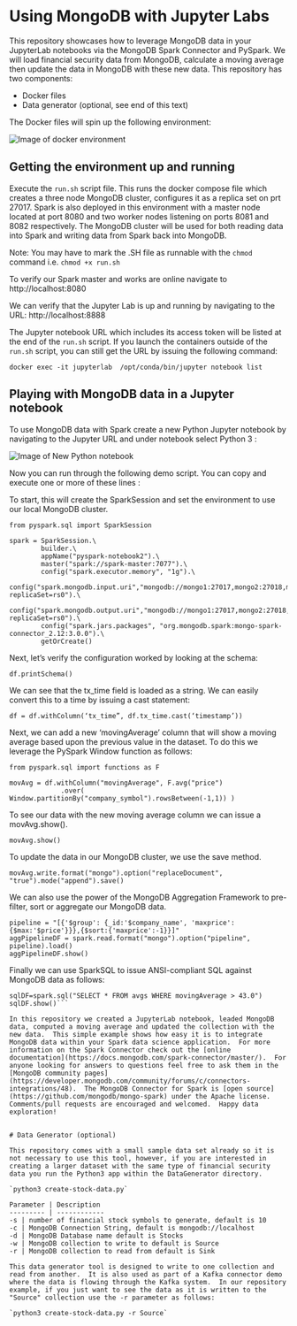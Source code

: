 # Using MongoDB with Jupyter Labs

This repository showcases how to leverage MongoDB data in your JupyterLab notebooks via the MongoDB Spark Connector and PySpark.  We will load financial security data from MongoDB, calculate a moving average then update the data in MongoDB with these new data.  This repository has two components:
- Docker files
- Data generator (optional, see end of this text)

The Docker files will spin up the following environment:

![Image of docker environment](https://github.com/RWaltersMA/mongo-spark-jupyter/blob/master/diagram.png)

## Getting the environment up and running

Execute the `run.sh` script file.  This runs the docker compose file which creates a three node MongoDB cluster, configures it as a replica set on prt 27017. Spark is also deployed in this environment with a master node located at port 8080 and two worker nodes listening on ports 8081 and 8082 respectively.  The MongoDB cluster will be used for both reading data into Spark and writing data from Spark back into MongoDB. 

Note: You may have to mark the .SH file as runnable with the `chmod` command i.e. `chmod +x run.sh`

To verify our Spark master and works are online navigate to http://localhost:8080

We can verify that the Jupyter Lab is up and running by navigating to the URL: http://localhost:8888

The Jupyter notebook URL which includes its access token will be listed at the end of the `run.sh` script.  If you launch the containers outside of the `run.sh` script, you can still get the URL by issuing the following command:

`docker exec -it jupyterlab  /opt/conda/bin/jupyter notebook list`

## Playing with MongoDB data in a Jupyter notebook

To use MongoDB data with Spark create a new Python Jupyter notebook by navigating to the Jupyter URL and under notebook select Python 3 :

![Image of New Python notebook](https://github.com/RWaltersMA/mongo-spark-jupyter/blob/master/newpythonnotebook.png)

Now you can run through the following demo script.  You can copy and execute one or more of these lines :

To start, this will create the SparkSession and set the environment to use our local MongoDB cluster.

```
from pyspark.sql import SparkSession

spark = SparkSession.\
        builder.\
        appName("pyspark-notebook2").\
        master("spark://spark-master:7077").\
        config("spark.executor.memory", "1g").\
        config("spark.mongodb.input.uri","mongodb://mongo1:27017,mongo2:27018,mongo3:27019/Stocks.Source?replicaSet=rs0").\
        config("spark.mongodb.output.uri","mongodb://mongo1:27017,mongo2:27018,mongo3:27019/Stocks.Source?replicaSet=rs0").\
        config("spark.jars.packages", "org.mongodb.spark:mongo-spark-connector_2.12:3.0.0").\
        getOrCreate()
```
Next, let’s verify the configuration worked by looking at the schema:
```
df.printSchema()
```
We can see that the tx_time field is loaded as a string.  We can easily convert this to a time by issuing a cast statement:

`df = df.withColumn(‘tx_time”, df.tx_time.cast(‘timestamp’))`

Next, we can add a new ‘movingAverage’ column that will show a moving average based upon the previous value in the dataset.  To do this we leverage the PySpark Window function as follows:

```from pyspark.sql.window import Window
from pyspark.sql import functions as F

movAvg = df.withColumn("movingAverage", F.avg("price")
             .over( Window.partitionBy("company_symbol").rowsBetween(-1,1)) )
```
To see our data with the new moving average column we can issue a 
movAvg.show().

`movAvg.show()`

To update the data in our MongoDB cluster, we  use the save method.

`movAvg.write.format("mongo").option("replaceDocument", "true").mode("append").save()`

We can also use the power of the MongoDB Aggregation Framework to pre-filter, sort or aggregate our MongoDB data.

```
pipeline = "[{'$group': {_id:'$company_name', 'maxprice': {$max:'$price'}}},{$sort:{'maxprice':-1}}]"
aggPipelineDF = spark.read.format("mongo").option("pipeline", pipeline).load()
aggPipelineDF.show()
```

Finally we can use SparkSQL to issue ANSI-compliant SQL against MongoDB data as follows:

```movAvg.createOrReplaceTempView("avgs")
sqlDF=spark.sql("SELECT * FROM avgs WHERE movingAverage > 43.0")
sqlDF.show()```

In this repository we created a JupyterLab notebook, leaded MongoDB data, computed a moving average and updated the collection with the new data.  This simple example shows how easy it is to integrate MongoDB data within your Spark data science application.  For more information on the Spark Connector check out the [online documentation](https://docs.mongodb.com/spark-connector/master/).  For anyone looking for answers to questions feel free to ask them in the [MongoDB community pages](https://developer.mongodb.com/community/forums/c/connectors-integrations/48).  The MongoDB Connector for Spark is [open source](https://github.com/mongodb/mongo-spark) under the Apache license.  Comments/pull requests are encouraged and welcomed.  Happy data exploration!


# Data Generator (optional)

This repository comes with a small sample data set already so it is not necessary to use this tool, however, if you are interested in creating a larger dataset with the same type of financial security data you run the Python3 app within the DataGenerator directory.

`python3 create-stock-data.py`

Parameter | Description
--------- | ------------
-s | number of financial stock symbols to generate, default is 10
-c | MongoDB Connection String, default is mongodb://localhost
-d | MongoDB Database name default is Stocks
-w | MongoDB collection to write to default is Source
-r | MongoDB collection to read from default is Sink

This data generator tool is designed to write to one collection and read from another.  It is also used as part of a Kafka connector demo where the data is flowing through the Kafka system.  In our repository example, if you just want to see the data as it is written to the "Source" collection use the -r parameter as follows:

`python3 create-stock-data.py -r Source`

